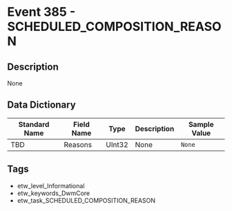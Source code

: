 # Event 385 - SCHEDULED_COMPOSITION_REASON

## Description
None

## Data Dictionary
|Standard Name|Field Name|Type|Description|Sample Value|
|---|---|---|---|---|
|TBD|Reasons|UInt32|None|`None`|

## Tags
* etw_level_Informational
* etw_keywords_DwmCore
* etw_task_SCHEDULED_COMPOSITION_REASON